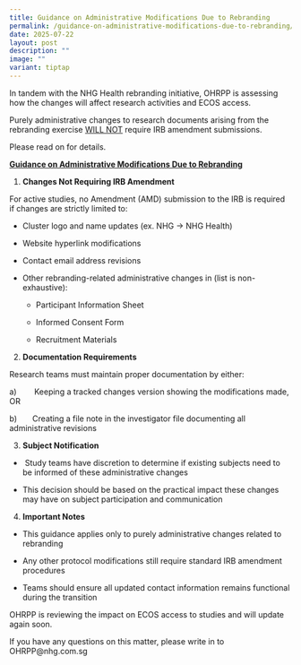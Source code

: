 ```yaml
---
title: Guidance on Administrative Modifications Due to Rebranding
permalink: /guidance-on-administrative-modifications-due-to-rebranding/
date: 2025-07-22
layout: post
description: ""
image: ""
variant: tiptap
---
```

<p>In tandem with the NHG Health rebranding initiative, OHRPP is assessing
how the changes will affect research activities and ECOS access.</p>
<p>Purely administrative changes to research documents arising from the rebranding
exercise <u>WILL NOT</u> require IRB amendment submissions.</p>
<p>Please read on for details.</p>
<p><strong><u>Guidance on Administrative Modifications Due to Rebranding</u></strong>
</p>
<ol data-tight="true" class="tight">
<li>
<p><strong>Changes Not Requiring IRB Amendment</strong>
</p>
</li>
</ol>
<p>For active studies, no Amendment (AMD) submission to the IRB is required
if changes are strictly limited to:</p>
<ul data-tight="true" class="tight">
<li>
<p>Cluster logo and name updates (ex. NHG -&gt; NHG Health)</p>
</li>
<li>
<p>Website hyperlink modifications</p>
</li>
<li>
<p>Contact email address revisions</p>
</li>
<li>
<p>Other rebranding-related administrative changes in (list is non-exhaustive):</p>
<ul data-tight="true" class="tight">
<li>
<p>Participant Information Sheet</p>
</li>
<li>
<p>Informed Consent Form</p>
</li>
<li>
<p>Recruitment Materials</p>
</li>
</ul>
</li>
</ul>
<p></p>
<ol start="2" data-tight="true" class="tight">
<li>
<p><strong>Documentation Requirements</strong>
</p>
</li>
</ol>
<p>Research teams must maintain proper documentation by either:</p>
<p>a)&nbsp;&nbsp;&nbsp;&nbsp;&nbsp;&nbsp;&nbsp; Keeping a tracked changes
version showing the modifications made, OR</p>
<p>b)&nbsp;&nbsp;&nbsp;&nbsp;&nbsp;&nbsp; Creating a file note in the investigator
file documenting all administrative revisions</p>
<p></p>
<ol start="3" data-tight="true" class="tight">
<li>
<p><strong>Subject Notification</strong>
</p>
</li>
</ol>
<ul data-tight="true" class="tight">
<li>
<p>&nbsp;Study teams have discretion to determine if existing subjects need
to be informed of these administrative changes</p>
</li>
<li>
<p>This decision should be based on the practical impact these changes may
have on subject participation and communication</p>
</li>
</ul>
<p></p>
<ol start="4" data-tight="true" class="tight">
<li>
<p><strong>Important Notes</strong>
</p>
</li>
</ol>
<ul data-tight="true" class="tight">
<li>
<p>This guidance applies only to purely administrative changes related to
rebranding</p>
</li>
<li>
<p>Any other protocol modifications still require standard IRB amendment
procedures</p>
</li>
<li>
<p>Teams should ensure all updated contact information remains functional
during the transition</p>
</li>
</ul>
<p>OHRPP is reviewing the impact on ECOS access to studies and will update
again soon.</p>
<p>If you have any questions on this matter, please write in to <a rel="noopener noreferrer nofollow" target="_blank">OHRPP@nhg.com.sg</a>
</p>
<p>&nbsp;</p>